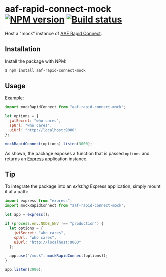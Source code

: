 # aaf-rapid-connect-mock [![NPM version](http://img.shields.io/npm/v/aaf-rapid-connect-mock.svg?style=flat-square)](https://www.npmjs.org/package/aaf-rapid-connect-mock) [![Build status](http://img.shields.io/travis/dstil/aaf-rapid-connect-mock.svg?style=flat-square)](https://travis-ci.org/dstil/aaf-rapid-connect-mock)

Host a "mock" instance of [AAF Rapid Connect](https://rapid.aaf.edu.au).

## Installation

Install the package with NPM:

```bash
$ npm install aaf-rapid-connect-mock
```

## Usage

Example:

```js
import mockRapidConnect from "aaf-rapid-connect-mock";

let options = {
  jwtSecret: "who cares",
  spUrl: "who cares",
  uiUrl: "http://localhost:9000"
};

mockRapidConnect(options).listen(3000);
```

As shown, the package exposes a function that is passed `options` and returns an [Express](http://expressjs.com) application instance.

## Tip

To integrate the package into an *existing* Express application, simply mount it at a path:

```js
import express from "express";
import mockRapidConnect from "aaf-rapid-connect-mock";

let app = express();

if (process.env.NODE_ENV !== "production") {
  let options = {
    jwtSecret: "who cares",
    spUrl: "who cares",
    uiUrl: "http://localhost:9000"
  };

  app.use("/mock", mockRapidConnect(options));
}

app.listen(3000);
```
